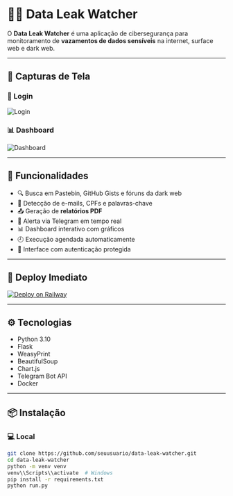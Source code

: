 # 🕵️‍♂️ Data Leak Watcher

O **Data Leak Watcher** é uma aplicação de cibersegurança para monitoramento de **vazamentos de dados sensíveis** na internet, surface web e dark web.

---

## 📸 Capturas de Tela

### 🔐 Login
![Login](https://i.imgur.com/QOtzSef.png)

### 📊 Dashboard
![Dashboard](https://i.imgur.com/vwCmE7F.png)

---

## 🚨 Funcionalidades

- 🔍 Busca em Pastebin, GitHub Gists e fóruns da dark web
- 📌 Detecção de e-mails, CPFs e palavras-chave
- 📤 Geração de **relatórios PDF**
- 🔔 Alerta via Telegram em tempo real
- 📊 Dashboard interativo com gráficos
- 🕘 Execução agendada automaticamente
- 🔐 Interface com autenticação protegida

---

## 🚀 Deploy Imediato

[![Deploy on Railway](https://railway.app/button.svg)](https://railway.app/template/your-template-url)

---

## ⚙️ Tecnologias

- Python 3.10
- Flask
- WeasyPrint
- BeautifulSoup
- Chart.js
- Telegram Bot API
- Docker

---

## 📦 Instalação

### 💻 Local

```bash
git clone https://github.com/seuusuario/data-leak-watcher.git
cd data-leak-watcher
python -m venv venv
venv\\Scripts\\activate  # Windows
pip install -r requirements.txt
python run.py
